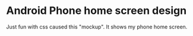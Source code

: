 # Android Phone home screen design

Just fun with css caused this "mockup". It shows my phone home screen.
